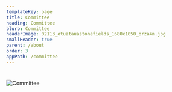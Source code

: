 ```yaml
---
templateKey: page
title: Committee
heading: Committee
blurb: Committee
headerImage: 02113_otuatauastonefields_1680x1050_orza4m.jpg
smallHeader: true
parent: /about
order: 3
appPath: /committee
---
```


#

![Committee](https://res.cloudinary.com/davg7hyp7/image/upload/v1561569775/committee_tdzaei.png 'Committee')
